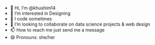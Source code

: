 - 👋 Hi, I’m @khushim14
- 👀 I’m interested in Designing
- 🌱 I code sometimes
- 💞️ I’m looking to collaborate on data science projects & web design
- 📫 How to reach me just send me a message
- 😄 Pronouns: she/her


<!---
khushim14/khushim14 is a ✨ special ✨ repository because its `README.md` (this file) appears on your GitHub profile.
You can click the Preview link to take a look at your changes.
--->
